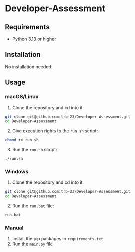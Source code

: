 # Developer-Assessment

## Requirements

- Python 3.13 or higher

## Installation

No installation needed.

## Usage

### macOS/Linux

1. Clone the repository and cd into it:

```bash
git clone git@github.com:trb-23/Developer-Assessment.git
cd Developer-Assessment
```

2. Give execution rights to the `run.sh` script:

```bash
chmod +x run.sh
```

3. Run the `run.sh` script:

```bash
./run.sh
```

### Windows

1. Clone the repository and cd into it:

```bash
git clone git@github.com:trb-23/Developer-Assessment.git
cd Developer-Assessment
```

2. Run the `run.bat` file:

```cmd
run.bat
```

### Manual

1. Install the pip packages in `requirements.txt`
2. Run the `main.py` file

